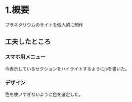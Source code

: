 # 1.概要
プラネタリウムのサイトを個人的に制作


## 工夫したところ
### スマホ用メニュー
今表示しているセクションをハイライトするようにjsを書いた。

### デザイン
色を使いすぎないように色を選定した。
